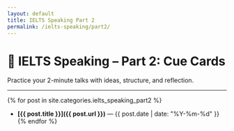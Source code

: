 ```yaml
---
layout: default
title: IELTS Speaking Part 2
permalink: /ielts-speaking/part2/
---
```


# 🎤 IELTS Speaking – Part 2: Cue Cards

Practice your 2-minute talks with ideas, structure, and reflection.

---

{% for post in site.categories.ielts_speaking_part2 %}
- **[{{ post.title }}]({{ post.url }})** — {{ post.date | date: "%Y-%m-%d" }}
{% endfor %}

